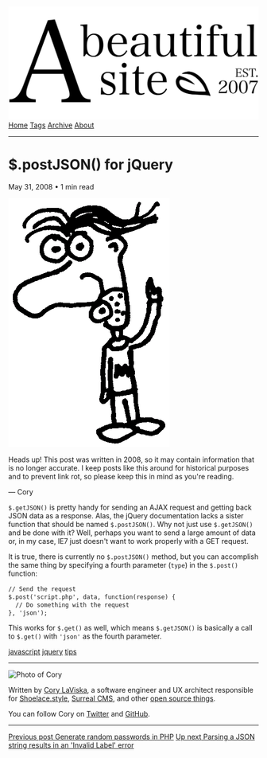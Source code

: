 <a href="../../index.html" class="header-link"><img src="../../images/logos/wordmark.svg" alt="A Beautiful Site" class="wordmark" /></a> <a href="../../index.html" class="nav-item">Home</a> <a href="../../tags/index.html" class="nav-item">Tags</a> <a href="../index.html" class="nav-item">Archive</a> <a href="../../about/index.html" class="nav-item">About</a>

------------------------------------------------------------------------

$.postJSON() for jQuery
=======================

May 31, 2008 • 1 min read

![A drawing of a cartoon man pointing upwards](../../images/artwork/pointer.gif)

Heads up! This post was written in 2008, so it may contain information that is no longer accurate. I keep posts like this around for historical purposes and to prevent link rot, so please keep this in mind as you're reading.

— Cory

`$.getJSON()` is pretty handy for sending an AJAX request and getting back JSON data as a response. Alas, the jQuery documentation lacks a sister function that should be named `$.postJSON()`. Why not just use `$.getJSON()` and be done with it? Well, perhaps you want to send a large amount of data or, in my case, IE7 just doesn't want to work properly with a GET request.

It is true, there is currently no `$.postJSON()` method, but you can accomplish the same thing by specifying a fourth parameter (`type`) in the `$.post()` function:

    // Send the request
    $.post('script.php', data, function(response) {
      // Do something with the request
    }, 'json');

This works for `$.get()` as well, which means `$.getJSON()` is basically a call to `$.get()` with `'json'` as the fourth parameter.

<a href="../../tags/javascript/index.html" class="post-tag">javascript</a> <a href="../../tags/jquery/index.html" class="post-tag">jquery</a> <a href="../../tags/tips/index.html" class="post-tag">tips</a>

------------------------------------------------------------------------

<img src="http://0.gravatar.com/avatar/bf1b3b95fd5b096a3592247c29667b33?s=512" alt="Photo of Cory" class="avatar avatar-small" />

Written by [Cory LaViska](../../index-4.html), a software engineer and UX architect responsible for [Shoelace.style](https://shoelace.style/), [Surreal CMS](https://www.surrealcms.com/), and other [open source things](https://github.com/claviska).

You can follow Cory on [Twitter](https://twitter.com/claviska) and [GitHub](https://github.com/claviska).

------------------------------------------------------------------------

<a href="../generate-random-passwords-in-php/index.html" class="post-nav-previous"><span class="small">Previous post</span> Generate random passwords in PHP</a> <a href="../parsing-a-json-string-results-in-an-invalid-label-error/index.html" class="post-nav-next"><span class="small">Up next</span> Parsing a JSON string results in an 'Invalid Label' error</a>
